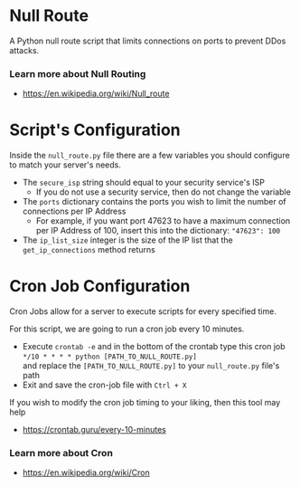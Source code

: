 # Null Route
A Python null route script that limits connections on ports to prevent DDos attacks.

### Learn more about Null Routing
- https://en.wikipedia.org/wiki/Null_route

# Script's Configuration
Inside the `null_route.py` file there are a few variables you should configure to match your server's needs.
- The `secure_isp` string should equal to your security service's ISP
  - If you do not use a security service, then do not change the variable
- The `ports` dictionary contains the ports you wish to limit the number of connections per IP Address
  - For example, if you want port 47623 to have a maximum connection per IP Address of 100, insert this into the dictionary: `"47623": 100`
- The `ip_list_size` integer is the size of the IP list that the `get_ip_connections` method returns

# Cron Job Configuration
Cron Jobs allow for a server to execute scripts for every specified time.   

For this script, we are going to run a cron job every 10 minutes.
- Execute `crontab -e` and in the bottom of the crontab type this cron job `*/10 * * * * python [PATH_TO_NULL_ROUTE.py]`  
and replace the `[PATH_TO_NULL_ROUTE.py]` to your `null_route.py` file's path  
- Exit and save the cron-job file with `Ctrl + X`

If you wish to modify the cron job timing to your liking, then this tool may help
- https://crontab.guru/every-10-minutes

### Learn more about Cron
- https://en.wikipedia.org/wiki/Cron
